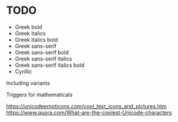 # TODO

- Greek bold
- Greek italics
- Greek italics bold
- Greek sans-serif
- Greek sans-serif bold
- Greek sans-serif italics
- Greek sans-serif italics bold
- Cyrillic

Including variants

Triggers for mathematicals

https://unicodeemoticons.com/cool_text_icons_and_pictures.htm
https://www.quora.com/What-are-the-coolest-Unicode-characters